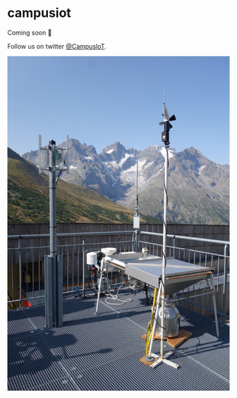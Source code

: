 # campusiot

Coming soon  :satellite:

Follow us on twitter [@CampusIoT](https://twitter.com/CampusIoT).

<p align="center">
<img src="images/station-kerlink-lautaret.jpg">
</p>
